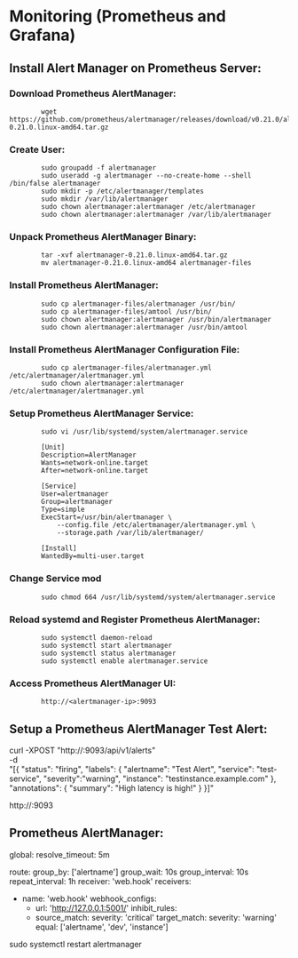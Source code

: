 # Monitoring (Prometheus and Grafana)

## Install Alert Manager on Prometheus Server:


### Download Prometheus AlertManager:

			wget https://github.com/prometheus/alertmanager/releases/download/v0.21.0/alertmanager-0.21.0.linux-amd64.tar.gz

### Create User:


			sudo groupadd -f alertmanager
			sudo useradd -g alertmanager --no-create-home --shell /bin/false alertmanager
			sudo mkdir -p /etc/alertmanager/templates
			sudo mkdir /var/lib/alertmanager
			sudo chown alertmanager:alertmanager /etc/alertmanager
			sudo chown alertmanager:alertmanager /var/lib/alertmanager

### Unpack Prometheus AlertManager Binary:


			tar -xvf alertmanager-0.21.0.linux-amd64.tar.gz
			mv alertmanager-0.21.0.linux-amd64 alertmanager-files



### Install Prometheus AlertManager:


			sudo cp alertmanager-files/alertmanager /usr/bin/
			sudo cp alertmanager-files/amtool /usr/bin/
			sudo chown alertmanager:alertmanager /usr/bin/alertmanager
			sudo chown alertmanager:alertmanager /usr/bin/amtool


### Install Prometheus AlertManager Configuration File:


			sudo cp alertmanager-files/alertmanager.yml /etc/alertmanager/alertmanager.yml
			sudo chown alertmanager:alertmanager /etc/alertmanager/alertmanager.yml


### Setup Prometheus AlertManager Service:


			sudo vi /usr/lib/systemd/system/alertmanager.service

			[Unit]
			Description=AlertManager
			Wants=network-online.target
			After=network-online.target

			[Service]
			User=alertmanager
			Group=alertmanager
			Type=simple
			ExecStart=/usr/bin/alertmanager \
				--config.file /etc/alertmanager/alertmanager.yml \
				--storage.path /var/lib/alertmanager/

			[Install]
			WantedBy=multi-user.target

### Change Service mod
			
			sudo chmod 664 /usr/lib/systemd/system/alertmanager.service


### Reload systemd and Register Prometheus AlertManager:


			sudo systemctl daemon-reload
			sudo systemctl start alertmanager
			sudo systemctl status alertmanager
			sudo systemctl enable alertmanager.service



### Access Prometheus AlertManager UI:


			http://<alertmanager-ip>:9093


Setup a Prometheus AlertManager Test Alert:
--------------------------------------------------

curl -XPOST "http://<alertmanager-ip>:9093/api/v1/alerts" \
  -d \
  "[{
    \"status\": \"firing\",
    \"labels\": {
      \"alertname\": \"Test Alert\",
      \"service\": \"test-service\",
      \"severity\":\"warning\",
      \"instance\": \"testinstance.example.com\"
    },
    \"annotations\": {
      \"summary\": \"High latency is high!\"
    }
  }]"
  
http://<alertmanager-ip>:9093

Prometheus AlertManager:
-----------------------------

global:
  resolve_timeout: 5m

route:
  group_by: ['alertname']
  group_wait: 10s
  group_interval: 10s
  repeat_interval: 1h
  receiver: 'web.hook'
receivers:
- name: 'web.hook'
  webhook_configs:
  - url: 'http://127.0.0.1:5001/'
inhibit_rules:
  - source_match:
      severity: 'critical'
    target_match:
      severity: 'warning'
    equal: ['alertname', 'dev', 'instance']
	
sudo systemctl restart alertmanager